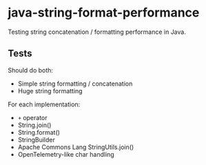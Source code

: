 # java-string-format-performance

Testing string concatenation / formatting performance in Java.

## Tests

Should do both:

- Simple string formatting / concatenation
- Huge string formatting

For each implementation:

- `+` operator
- String.join()
- String.format()
- StringBuilder
- Apache Commons Lang StringUtils.join()
- OpenTelemetry-like char handling
